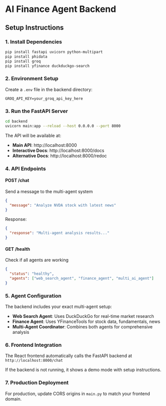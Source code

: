 # AI Finance Agent Backend

## Setup Instructions

### 1. Install Dependencies
```bash
pip install fastapi uvicorn python-multipart
pip install phidata
pip install groq
pip install yfinance duckduckgo-search
```

### 2. Environment Setup
Create a `.env` file in the backend directory:
```env
GROQ_API_KEY=your_groq_api_key_here
```

### 3. Run the FastAPI Server
```bash
cd backend
uvicorn main:app --reload --host 0.0.0.0 --port 8000
```

The API will be available at:
- **Main API**: http://localhost:8000
- **Interactive Docs**: http://localhost:8000/docs
- **Alternative Docs**: http://localhost:8000/redoc

### 4. API Endpoints

#### POST /chat
Send a message to the multi-agent system
```json
{
  "message": "Analyze NVDA stock with latest news"
}
```

Response:
```json
{
  "response": "Multi-agent analysis results..."
}
```

#### GET /health
Check if all agents are working
```json
{
  "status": "healthy",
  "agents": ["web_search_agent", "finance_agent", "multi_ai_agent"]
}
```

### 5. Agent Configuration

The backend includes your exact multi-agent setup:

- **Web Search Agent**: Uses DuckDuckGo for real-time market research
- **Finance Agent**: Uses YFinanceTools for stock data, fundamentals, news
- **Multi-Agent Coordinator**: Combines both agents for comprehensive analysis

### 6. Frontend Integration

The React frontend automatically calls the FastAPI backend at `http://localhost:8000/chat`

If the backend is not running, it shows a demo mode with setup instructions.

### 7. Production Deployment

For production, update CORS origins in `main.py` to match your frontend domain.